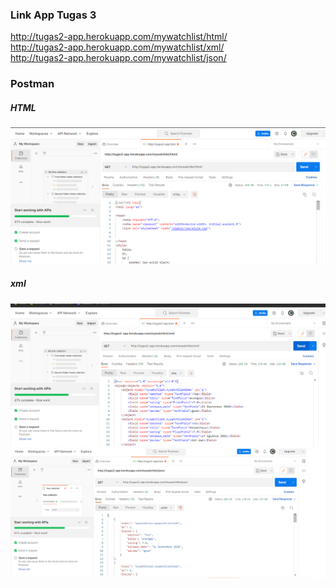 ### Link  App Tugas 3 <br>
http://tugas2-app.herokuapp.com/mywatchlist/html/ <br>
http://tugas2-app.herokuapp.com/mywatchlist/xml/ <br>
http://tugas2-app.herokuapp.com/mywatchlist/json/ <br>

### Postman
##### HTML
![request-respones](https://github.com/yoozuv/Tugas-2/blob/main/mywatchlist/postman1.png)
<br>
##### xml
![request-respones](https://github.com/yoozuv/Tugas-2/blob/main/mywatchlist/postman2.png)
<br>
![request-respones](https://github.com/yoozuv/Tugas-2/blob/main/mywatchlist/postman3.png)


